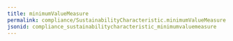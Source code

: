 ```yaml
---
title: minimumValueMeasure
permalink: compliance/SustainabilityCharacteristic.minimumValueMeasure.html
jsonid: compliance_sustainabilitycharacteristic_minimumvaluemeasure
---
```

